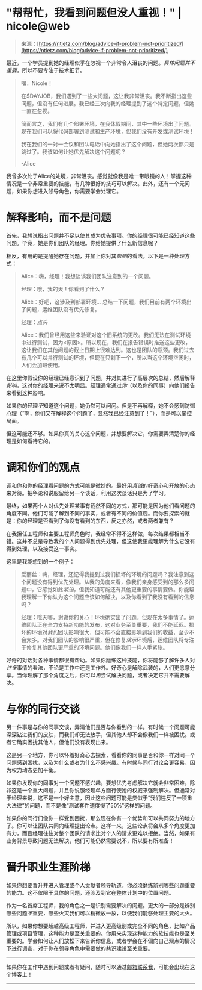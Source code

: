 <!--yml

类别：未分类

日期：2024-05-27 14:33:41

-->

# "帮帮忙，我看到问题但没人重视！" | nicole@web

> 来源：[https://ntietz.com/blog/advice-if-problem-not-prioritized/](https://ntietz.com/blog/advice-if-problem-not-prioritized/)

最近，一个学员提到她的经理似乎在忽视一个非常令人沮丧的问题。*具体问题并不重要*，所以不要专注于技术细节。

> 嘿，Nicole！
> 
> 在$DAYJOB，我们遇到了一些大问题，这让我非常沮丧。我不断指出这些问题，但没有任何进展。我已经三次向我的经理提到了这个特定问题，但她一直在忽视。
> 
> 简而言之，我们有几个部署环境，在我休假期间，其中一些环境出了问题。现在我们可以将代码部署到测试和生产环境，但我们没有开发或测试环境！
> 
> 我在我们的一对一会议和团队电话中向她指出了这个问题，但她两次都只是跳过了。我该如何让她优先解决这个问题呢？
> 
> -Alice

我曾多次处于Alice的处境，非常沮丧。感觉就像我是唯一带眼镜的人！掌握这种情况是一个非常重要的技能，有几种很好的技巧可以解决。此外，还有一个元问题，如果你想进入领导角色，你需要学会处理它。

# 解释影响，而不是问题

首先，我想说指出问题并不足以使其成为优先事项。你的经理很可能已经知道这些问题。毕竟，她是你们团队的经理。你给她提供了什么新信息呢？

相反，有用的是提醒她存在问题，并加上你对其*影响*的看法。以下是一种处理方式：

> Alice：嗨，经理！我想谈谈我们团队注意到的一个问题。
> 
> 经理：哦，我的天！你看到了什么？
> 
> Alice：好吧，这涉及到部署环境... 总结一下问题，我们目前有两个环境出了问题，运维团队没有优先修复。
> 
> 经理：*点头*
> 
> Alice：我们曾经用这些来验证对这个旧系统的更改。我们无法在测试环境中进行测试，因为<原因>。所以现在，我们在报告错误时推送这些更改，这让我们在其他问题的截止日期上很难达到。这也是团队的瓶颈。我们过去有几个可以并行测试的环境，但现在只剩下一个，所以当这个环境空闲时，人们会加班使用。

在这里你假设你的经理已经意识到了问题，并对其进行了高层次的总结，然后解释*影响*，这对你的经理来说不太明显。经理通常通过*你*（以及你的同事）向他们报告来看到这种影响。

如果你的经理*不*知道这个问题，她仍然可以问问。但是不再解释，她不会感到防御心理（“啊，他们又在解释这个问题了，显然我已经注意到了！”），而是可以掌控局面。

但这可能还不够。如果你真的关心这个问题，并想要解决它，你需要弄清楚你的经理是如何看待它的。

# 调和你们的观点

调和你和你的经理看问题的方式可能是微妙的。最好用*真诚*的好奇心和开放的心态来对待。把争论和说服留给另一个谈话，利用这次谈话只是为了学习。

最终，如果两个人对优先处理某事有截然不同的方式，那可能是因为他们看问题的角度不同。他们可能了解到不同的事实，或者有不同的价值观。而你要探索的就是：你的经理是否看到了你没有看到的东西，反之亦然，或者两者兼有？

在我担任工程师和主要工程师角色时，我经常不得不这样做，每次结果都相当不错。这并不总是导致我的个人问题得到优先处理，但这使我更能理解为什么它没有得到处理，以及接受这一事实。

这里是我能想到的一个例子：

> 爱丽丝：嗨，经理，还记得我提到过我们损坏的环境的问题吗？我注意到这个问题没有得到优先处理。从我的角度来看，像我们亲身感受到的那么多问题中，它感觉如此*紧迫*，但我知道可能还有其他更重要的事情要做。你能帮我理解一下你认为这个问题应该如何解决，以及你看到了我没有看到的信息吗？
> 
> 经理：哦天哪，谢谢你的关心！环境确实出了问题。但现在太多事情了。运维团队正在全力支持新功能的发布，这对业务至关重要，我们不能延迟。损坏的环境对*我们*团队影响很大，但可能不会直接影响到我们的收益，至少不会太多。对我们团队的影响很严重，但在修复*演示*环境后，运维团队将专注于修复其他团队更严重的环境问题。他们像我们一样人手紧张。

好奇的对话对各种事情都很有帮助。如果你磨练这种技能，你将能够了解许多人对*许多*事情的看法，不论是工作中还是工作外。好奇心是解除武装的，人们更愿意分享。当你理解了那个角度之后，你可以*再*尝试解决问题，或者决定它并不需要解决。

# 与你的同行交谈

另一件事是与你的同事交谈，弄清他们是否与你看到的一样。有时候一个问题可能深深钻进我们的皮肤，而我们却无法放手，但其他人却不会像我们一样被困扰。或者它确实困扰其他人，但他们没有表现出来。

这是另一个地方，你可以怀着好奇心去探索，看看你的同事是否和你一样对同一个问题感到困扰，以及为什么或者为什么不感兴趣。有时候与同行讨论会更容易，因为权力动态更加平衡。

如果你发现你的同事对一个问题不感兴趣，要想优先考虑解决它就会非常困难，除非这是一个重大问题，并且你说服经理单方面行使她的权威来强制解决。但通常对于经理来说，这不是一个好主意，因此这些问题可能是类似于“我们违反了一项重大法律”的问题，而不是像“测试套件速度慢了50%”这样的问题。

如果你的同行们像你一样受到困扰，那么现在你有一个优势和可以共同努力的地方了。你可以让团队共同向经理提出论点。这样一来，这些论点将会从多个角度更加有力，而且经理往往对整个团队的请求比对个人的请求更难以拒绝。当然，如果有业务背景导致问题无法解决，他们可能仍然需要说不，所以要有所准备！

# 晋升职业生涯阶梯

如果你想要晋升并进入管理或个人贡献者领导轨道，你必须磨练辨别哪些问题重要的能力。这不仅限于具体的问题，还涉及到它在整体计划中的位置问题。

作为一名首席工程师，我的角色之一是识别需要解决的问题。更大的一部分是辨别哪些问题*不*重要，哪些火灾我们可以稍微放一放，以便我们能够处理主要的大火。

所以，如果你想要超越高级工程师，并进入更高级别或完全不同的角色，比如产品管理或项目管理，这种能力是至关重要的。你用来实现这种能力的软技能也是至关重要的。学会如何让人们放松下来告诉你信息，或者学会在不偏向自己观点的情况下进行调查，对于你在领导角色中需要做的共识建设至关重要。

* * *

如果你在工作中遇到问题或者有疑问，随时可以通过[邮箱联系我](mailto:me@ntietz.com)，可能会出现在这个博客上！

* * *
